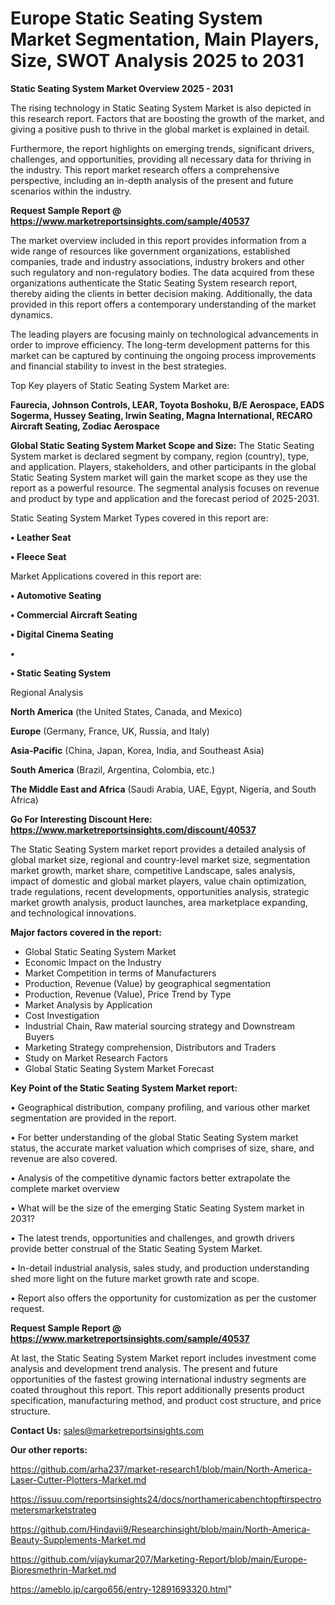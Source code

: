 # Europe Static Seating System Market Segmentation, Main Players, Size, SWOT Analysis 2025 to 2031

<Strong> Static Seating System Market Overview 2025 - 2031</strong>

The rising technology in Static Seating System Market is also depicted in this research report. Factors that are boosting the growth of the market, and giving a positive push to thrive in the global market is explained in detail.

Furthermore, the report highlights on emerging trends, significant drivers, challenges, and opportunities, providing all necessary data for thriving in the industry. This report market research offers a comprehensive perspective, including an in-depth analysis of the present and future scenarios within the industry.

<strong>Request Sample Report @ <a href=https://www.marketreportsinsights.com/sample/40537>https://www.marketreportsinsights.com/sample/40537</a></strong>

The market overview included in this report provides information from a wide range of resources like government organizations, established companies, trade and industry associations, industry brokers and other such regulatory and non-regulatory bodies. The data acquired from these organizations authenticate the Static Seating System research report, thereby aiding the clients in better decision making. Additionally, the data provided in this report offers a contemporary understanding of the market dynamics.

The leading players are focusing mainly on technological advancements in order to improve efficiency. The long-term development patterns for this market can be captured by continuing the ongoing process improvements and financial stability to invest in the best strategies.

Top Key players of Static Seating System Market are:

<strong>Faurecia, Johnson Controls, LEAR, Toyota Boshoku, B/E Aerospace, EADS Sogerma, Hussey Seating, Irwin Seating, Magna International, RECARO Aircraft Seating, Zodiac Aerospace</strong>

<strong><b>Global Static Seating System Market Scope and Size:</b></strong>
The Static Seating System market is declared segment by company, region (country), type, and application. Players, stakeholders, and other participants in the global Static Seating System market will gain the market scope as they use the report as a powerful resource. The segmental analysis focuses on revenue and product by type and application and the forecast period of 2025-2031.

Static Seating System Market Types covered in this report are:

<strong>•  Leather Seat

•  Fleece Seat</strong>

Market Applications covered in this report are:

<strong>•  Automotive Seating

•  Commercial Aircraft Seating

•  Digital Cinema Seating

•  

•  Static Seating System</strong> 

Regional Analysis

<strong>North America</strong> (the United States, Canada, and Mexico)

<strong>Europe</strong> (Germany, France, UK, Russia, and Italy)

<strong>Asia-Pacific</strong> (China, Japan, Korea, India, and Southeast Asia)

<strong>South America</strong> (Brazil, Argentina, Colombia, etc.)

<strong>The Middle East and Africa</strong> (Saudi Arabia, UAE, Egypt, Nigeria, and South Africa)

<strong>Go For Interesting Discount Here: <a href=https://www.marketreportsinsights.com/discount/40537>https://www.marketreportsinsights.com/discount/40537</a></strong>

The Static Seating System market report provides a detailed analysis of global market size, regional and country-level market size, segmentation market growth, market share, competitive Landscape, sales analysis, impact of domestic and global market players, value chain optimization, trade regulations, recent developments, opportunities analysis, strategic market growth analysis, product launches, area marketplace expanding, and technological innovations.

<strong><b>Major factors covered in the report:</b></strong>
<ul>
  <li>Global Static Seating System Market </li>
  <li>Economic Impact on the Industry</li>
  <li>Market Competition in terms of Manufacturers</li>
  <li>Production, Revenue (Value) by geographical segmentation</li>
  <li>Production, Revenue (Value), Price Trend by Type</li>
  <li>Market Analysis by Application</li>
  <li>Cost Investigation</li>
  <li>Industrial Chain, Raw material sourcing strategy and Downstream Buyers</li>
  <li>Marketing Strategy comprehension, Distributors and Traders</li>
  <li>Study on Market Research Factors</li>
  <li>Global Static Seating System Market Forecast</li>
</ul>

<strong><b>Key Point of the Static Seating System Market report:</b></strong>

• Geographical distribution, company profiling, and various other market segmentation are provided in the report.

• For better understanding of the global Static Seating System market status, the accurate market valuation which comprises of size, share, and revenue are also covered.

• Analysis of the competitive dynamic factors better extrapolate the complete market overview

• What will be the size of the emerging Static Seating System market in 2031?

• The latest trends, opportunities and challenges, and growth drivers provide better construal of the Static Seating System Market.

• In-detail industrial analysis, sales study, and production understanding shed more light on the future market growth rate and scope.

• Report also offers the opportunity for customization as per the customer request.

<strong>Request Sample Report @ <a href=https://www.marketreportsinsights.com/sample/40537>https://www.marketreportsinsights.com/sample/40537</a></strong>

At last, the Static Seating System Market report includes investment come analysis and development trend analysis. The present and future opportunities of the fastest growing international industry segments are coated throughout this report. This report additionally presents product specification, manufacturing method, and product cost structure, and price structure.

<strong>Contact Us:</strong>
sales@marketreportsinsights.com

<strong>Our other reports:</strong>

<a href=https://github.com/arha237/market-research1/blob/main/North-America-Laser-Cutter-Plotters-Market.md>https://github.com/arha237/market-research1/blob/main/North-America-Laser-Cutter-Plotters-Market.md</a>

<a href=https://issuu.com/reportsinsights24/docs/northamericabenchtopftirspectrometersmarketstrateg>https://issuu.com/reportsinsights24/docs/northamericabenchtopftirspectrometersmarketstrateg</a>

<a href=https://github.com/Hindavii9/Researchinsight/blob/main/North-America-Beauty-Supplements-Market.md>https://github.com/Hindavii9/Researchinsight/blob/main/North-America-Beauty-Supplements-Market.md</a>

<a href=https://github.com/vijaykumar207/Marketing-Report/blob/main/Europe-Bioresmethrin-Market.md>https://github.com/vijaykumar207/Marketing-Report/blob/main/Europe-Bioresmethrin-Market.md</a>

<a href=https://ameblo.jp/cargo656/entry-12891693320.html>https://ameblo.jp/cargo656/entry-12891693320.html</a>"
